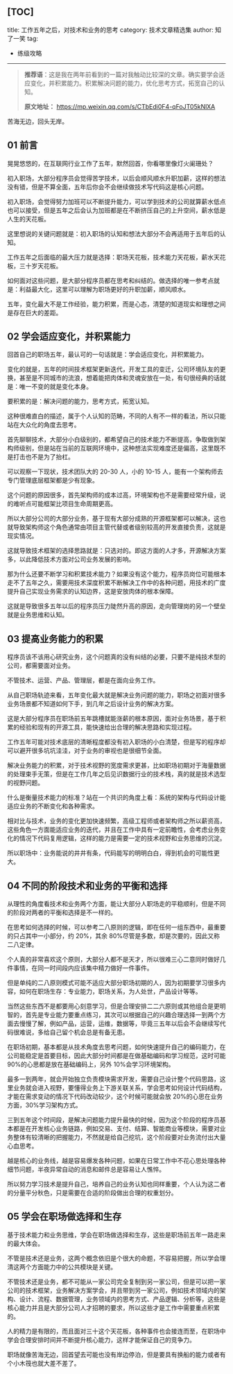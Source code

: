 [TOC]
---
title: 工作五年之后，对技术和业务的思考
category: 技术文章精选集
author: 知了一笑
tag:
  - 练级攻略
---

> **推荐语**：这是我在两年前看到的一篇对我触动比较深的文章。确实要学会适应变化，并积累能力。积累解决问题的能力，优化思考方式，拓宽自己的认知。
>
> **原文地址：** <https://mp.weixin.qq.com/s/CTbEdi0F4-qFoJT05kNlXA>

苦海无边，回头无岸。

## 01 前言

晃晃悠悠的，在互联网行业工作了五年，默然回首，你看哪里像灯火阑珊处？

初入职场，大部分程序员会觉得苦学技术，以后会顺风顺水升职加薪，这样的想法没有错，但是不算全面，五年后你会不会继续做技术写代码这是核心问题。

初入职场，会觉得努力加班可以不断提升能力，可以学到技术的公司就算薪水低点也可以接受，但是五年之后会认为加班都是在不断挤压自己的上升空间，薪水低是人生的天花板。

这里想说的关键问题就是：初入职场的认知和想法大部分不会再适用于五年后的认知。

工作五年之后面临的最大压力就是选择：职场天花板，技术能力天花板，薪水天花板，三十岁天花板。

如何面对这些问题，是大部分程序员都在思考和纠结的。做选择的唯一参考点就是：利益最大化，这里可以理解为职场更好的升职加薪，顺风顺水。

五年，变化最大不是工作经验，能力积累，而是心态，清楚的知道现实和理想之间是存在巨大的差距。

## 02 学会适应变化，并积累能力

回首自己的职场五年，最认可的一句话就是：学会适应变化，并积累能力。

变化的就是，五年的时间技术框架更新迭代，开发工具的变迁，公司环境队友的更换，甚至是不同城市的流浪，想着能把肉体和灵魂安放在一处，有句很经典的话就是：唯一不变的就是变化本身。

要积累的是：解决问题的能力，思考方式，拓宽认知。

这种很难直白的描述，属于个人认知的范畴，不同的人有不一样的看法，所以只能站在大众化的角度去思考。

首先聊聊技术，大部分小白级别的，都希望自己的技术能力不断提高，争取做到架构师级别，但是站在当前的互联网环境中，这种想法实现难度还是偏高，这里既不是打击也不是为了抬杠。

可以观察一下现状，技术团队大的 20-30 人，小的 10-15 人，能有一个架构师去专门管理底层框架都是少有现象。

这个问题的原因很多，首先架构师的成本过高，环境架构也不是需要经常升级，说的难听点可能框架比项目生命周期更高。

所以大部分公司的大部分业务，基于现有大部分成熟的开源框架都可以解决，这也就导致架构师这个角色通常由项目主管代替或者级别较高的开发直接负责，这就是现实情况。

这就导致技术框架的选择思路就是：只选对的。即这方面的人才多，开源解决方案多，以此降低技术方面对公司业务发展的影响。

那为什么还要不断学习和积累技术能力？如果没有这个能力，程序员岗位可能根本走不了五年之久，需要用技术深度积累不断解决工作中的各种问题，用技术的广度提升自己实现业务需求的认知边界，这是安放肉体的根本保障。

这就是导致很多五年以后的程序员压力陡然升高的原因，走向管理岗的另一个壁垒就是业务思维和认知。

## 03 提高业务能力的积累

程序员该不该用心研究业务，这个问题真的没有纠结的必要，只要不是纯技术型的公司，都需要面对业务。

不管技术、运营、产品、管理层，都是在面向业务工作。

从自己职场轨迹来看，五年变化最大就是解决业务问题的能力，职场之初面对很多业务场景都不知道如何下手，到几年之后设计业务的解决方案。

这是大部分程序员在职场前五年跳槽就能涨薪的根本原因，面对业务场景，基于积累的经验和现有的开源工具，能快速给出合理的解决思路和实现过程。

工作五年可能对技术底层的清晰程度都没有初入职场的小白清楚，但是写的程序却可以避开很多坑坑洼洼，对于业务的审视也是很细节全面。

解决业务能力的积累，对于技术视野的宽度需求更甚，比如职场初期对于海量数据的处理束手无策，但是在工作几年之后见识数据行业的技术栈，真的就是技术选型的视野问题。

什么是衡量技术能力的标准？站在一个共识的角度上看：系统的架构与代码设计能适应业务的不断变化和各种需求。

相对比与技术，业务的变化更加快速频繁，高级工程师或者架构师之所以薪资高，这些角色一方面能适应业务的迭代，并且在工作中具有一定前瞻性，会考虑业务变化的情况下代码复用逻辑，这样的能力是需要一定的技术视野和业务思维的沉淀。

所以职场中：业务能说的井井有条，代码能写的明明白白，得到机会的可能性更大。

## 04 不同的阶段技术和业务的平衡和选择

从理性的角度看技术和业务两个方面，能让大部分人职场走的平稳顺利，但是不同的阶段对两者的平衡和选择是不一样的。

在思考如何选择的时候，可以参考二八原则的逻辑，即在任何一组东西中，最重要的只占其中一小部分，约 20%，其余 80%尽管是多数，却是次要的，因此又称二八定律。

个人真的非常喜欢这个原则，大部分人都不是天才，所以很难三心二意同时做好几件事情，在同一时间段内应该集中精力做好一件事件。

但是单纯的二八原则模式可能不适应大部分职场初期的人，因为初期要学习很多内容，如何在职场生存：专业能力，职场关系，为人处世，产品设计等等。

当然这些东西不是都要用心刻意学习，但是合理安排二二六原则或其他组合是更明智的，首先是专业能力要重点练习，其次可以根据自己的兴趣合理选择一到两个方面去慢慢了解，例如产品，运营，运维，数据等，毕竟三五年以后会不会继续写代码很难说，多给自己留个机会总是有备无患。

在职场初期，基本都是从技术角度去思考问题，如何快速提升自己的编码能力，在公司能稳定是首要目标，因此大部分时间都是在做基础编码和学习规范，这时可能 90%的心思都是放在基础编码上，另外 10%会学习环境架构。

最多一到两年，就会开始独立负责模块需求开发，需要自己设计整个代码思路，这里业务就会进入视野，要懂得业务上下游关联关系，学会思考如何设计代码结构，才能在需求变动的情况下代码改动较少，这个时候可能就会放 20%的心思在业务方面，30%学习架构方式。

三到五年这个时间段，是解决问题能力提升最快的时候，因为这个阶段的程序员基本都是在开发核心业务链路，例如交易、支付、结算、智能商业等模块，需要对业务整体有较清晰的把握能力，不然就是给自己挖坑，这个阶段要对业务流付出大量心血思考。

越是核心的业务线，越是容易爆发各种问题，如果在日常工作中不花心思处理各种细节问题，半夜异常自动的消息和邮件总是容易让人憔悴。

所以努力学习技术是提升自己，培养自己的业务认知也同样重要，个人认为这二者的分量平分秋色，只是需要在合适的阶段做出合理的权重划分。

## 05 学会在职场做选择和生存

基于技术能力和业务思维，学会在职场做选择和生存，这些是职场前五年一路走来的最大体会。

不管是技术还是业务，这两个概念依旧是个很大的命题，不容易把握，所以学会理清这两个方面能力中的公共模块是关键。

不管技术还是业务，都不可能从一家公司完全复制到另一家公司，但是可以把一家公司的技术框架，业务解决方案学会，并且带到另一家公司，例如技术领域内的架构、设计、流程、数据管理，业务领域内的思考方式、产品逻辑、分析等，这些是核心能力并且是大部分公司人才招聘的要求，所以这些才是工作中需要重点积累的。

人的精力是有限的，而且面对三十这个天花板，各种事件也会接连而至，在职场中学会合理安排时间并不断提升核心能力，这样才能保证自己的竞争力。

职场就像苦海无边，回首望去可能也没有岸边停泊，但是要具有换船的能力或者有个小木筏也就大差不差了。

<!-- @include: @article-footer.snippet.md -->
